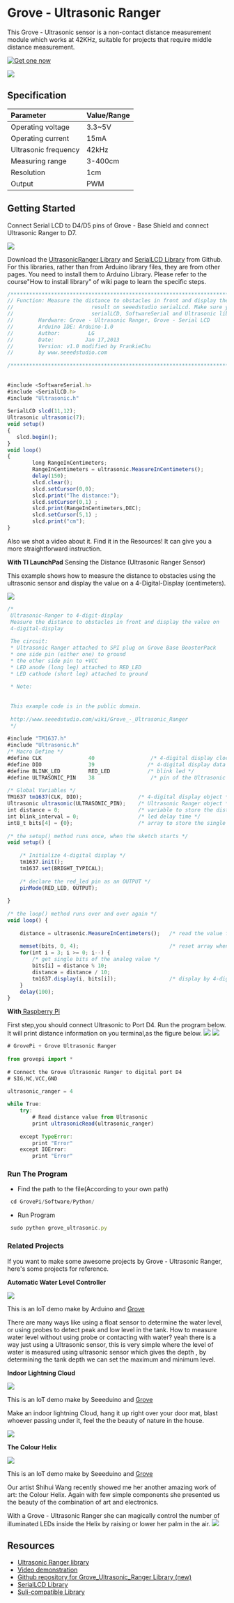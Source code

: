 # Grove - Ultrasonic Ranger

This Grove - Ultrasonic sensor is a non-contact distance measurement module which works at 42KHz, suitable for projects that require middle distance measurement.

[![Get one now](https://raw.githubusercontent.com/SeeedDocument/Grove_Ultrasonic_Ranger/master/image/150px-Get_One_Now_Banner.png)](https://www.seeedstudio.com/item_detail.html?p_id=960)

![](https://raw.githubusercontent.com/SeeedDocument/Grove_Ultrasonic_Ranger/master/image/350px-Ultrasonic_Ranger.jpg)

## Specification

|Parameter|	Value/Range|
|:------|:------------------|
|Operating voltage|	3.3~5V|
|Operating current|	15mA|
|Ultrasonic frequency|	42kHz|
|Measuring range|	3-400cm|
|Resolution|	1cm|
|Output|	PWM|

## Getting Started

Connect Serial LCD to D4/D5 pins of Grove - Base Shield and connect Ultrasonic Ranger to D7.

![](https://raw.githubusercontent.com/SeeedDocument/Grove_Ultrasonic_Ranger/master/image/600px-UltrasonicRanger.png)

Download the  [ UltrasonicRanger Library](https://github.com/Seeed-Studio/Grove_Ultrasonic_Ranger) and  [  SerialLCD Library](https://github.com/Seeed-Studio/Serial_LCD) from Github. For this libraries, rather than from Arduino library files, they are from other pages. You need to install them to Arduino Library. Please refer to the course"How to install library" of wiki page to learn the specific steps.
```Javascript
/***************************************************************************/        
// Function: Measure the distance to obstacles in front and display the
//                         result on seeedstudio serialLcd. Make sure you installed the
//                         serialLCD, SoftwareSerial and Ultrasonic library.        
//        Hardware: Grove - Ultrasonic Ranger, Grove - Serial LCD
//        Arduino IDE: Arduino-1.0
//        Author:         LG                
//        Date:          Jan 17,2013
//        Version: v1.0 modified by FrankieChu
//        by www.seeedstudio.com
 
/*****************************************************************************/
 
 
#include <SoftwareSerial.h>
#include <SerialLCD.h>
#include "Ultrasonic.h"
 
SerialLCD slcd(11,12);
Ultrasonic ultrasonic(7);
void setup()
{
   slcd.begin();
}
void loop()
{
        long RangeInCentimeters;
        RangeInCentimeters = ultrasonic.MeasureInCentimeters();
        delay(150);
        slcd.clear();
        slcd.setCursor(0,0);
        slcd.print("The distance:");
        slcd.setCursor(0,1) ;
        slcd.print(RangeInCentimeters,DEC);
        slcd.setCursor(5,1) ;
        slcd.print("cm");
}
```
Also we shot a video about it. Find it in the Resources! It can give you a more straightforward instruction.

**With TI LaunchPad**
Sensing the Distance (Ultrasonic Ranger Sensor)

This example shows how to measure the distance to obstacles using the ultrasonic sensor and display the value on a 4-Digital-Display (centimeters).

![](https://raw.githubusercontent.com/SeeedDocument/Grove_Ultrasonic_Ranger/master/image/600px-Ultrasonic.jpg)
```Javascript
/*
 Ultrasonic-Ranger to 4-digit-display
 Measure the distance to obstacles in front and display the value on 
 4-digital-display
 
 The circuit:
 * Ultrasonic Ranger attached to SPI plug on Grove Base BoosterPack
 * one side pin (either one) to ground
 * the other side pin to +VCC
 * LED anode (long leg) attached to RED_LED
 * LED cathode (short leg) attached to ground
 
 * Note:  
 
 
 This example code is in the public domain.
 
 http://www.seeedstudio.com/wiki/Grove_-_Ultrasonic_Ranger 
 */
 
#include "TM1637.h" 
#include "Ultrasonic.h"
/* Macro Define */
#define CLK               40                  /* 4-digital display clock pin */
#define DIO               39                 /* 4-digital display data pin */
#define BLINK_LED         RED_LED            /* blink led */
#define ULTRASONIC_PIN    38                  /* pin of the Ultrasonic Ranger */
 
/* Global Variables */
TM1637 tm1637(CLK, DIO);                  /* 4-digital display object */
Ultrasonic ultrasonic(ULTRASONIC_PIN);    /* Ultrasonic Ranger object */
int distance = 0;                         /* variable to store the distance to obstacles in front */
int blink_interval = 0;                   /* led delay time */
int8_t bits[4] = {0};                     /* array to store the single bits of the value */
 
/* the setup() method runs once, when the sketch starts */
void setup() {
 
    /* Initialize 4-digital display */
    tm1637.init();
    tm1637.set(BRIGHT_TYPICAL);
 
    /* declare the red_led pin as an OUTPUT */
    pinMode(RED_LED, OUTPUT);
 
}
 
/* the loop() method runs over and over again */
void loop() {   
 
    distance = ultrasonic.MeasureInCentimeters();   /* read the value from the sensor */   
 
    memset(bits, 0, 4);                             /* reset array when we use it */
    for(int i = 3; i >= 0; i--) {
        /* get single bits of the analog value */
        bits[i] = distance % 10;
        distance = distance / 10;  
        tm1637.display(i, bits[i]);                 /* display by 4-digital display */
    }
    delay(100);
}
```

**With**[  Raspberry Pi](http://www.seeedstudio.com/wiki/GrovePi%2B)

First step,you should connect Ultrasonic to Port D4. Run the program below. It will print distance information on you terminal,as the figure below. 
![](https://raw.githubusercontent.com/SeeedDocument/Grove_Ultrasonic_Ranger/master/image/GrovePi%2B_Ultrasonic_Ranger_Sensor.jpg)
![](https://raw.githubusercontent.com/SeeedDocument/Grove_Ultrasonic_Ranger/master/image/600px-GrovePi%2B_Ultrasonic_Ranger_Sensor_terminal.jpg)
```Javascript
# GrovePi + Grove Ultrasonic Ranger
 
from grovepi import *
 
# Connect the Grove Ultrasonic Ranger to digital port D4
# SIG,NC,VCC,GND

ultrasonic_ranger = 4
 
while True:
    try:
        # Read distance value from Ultrasonic
        print ultrasonicRead(ultrasonic_ranger)
 
    except TypeError:
        print "Error"
    except IOError:
        print "Error"
```
### Run The Program
- Find the path to the file(According to your own path)
```Javascript
 cd GrovePi/Software/Python/
```
- Run Program
```Javascript
 sudo python grove_ultrasonic.py
```
### Related Projects
If you want to make some awesome projects by Grove - Ultrasonic Ranger, here's some projects for reference.

**Automatic Water Level Controller**

![](https://raw.githubusercontent.com/SeeedDocument/Grove_Ultrasonic_Ranger/master/image/600px-Automatic_Water_Level_Controller.jpg)

This is an IoT demo make by Arduino and [   Grove](http://www.seeedstudio.com/wiki/Grove_System)

There are many ways like using a float sensor to determine the water level, or using probes to detect peak and low level in the tank. How to measure water level without using probe or contacting with water? yeah there is a way just using a Ultrasonic sensor, this is very simple where the level of water is measured using ultrasonic sensor which gives the depth , by determining the tank depth we can set the maximum and minimum level.


**Indoor Lightning Cloud**

![](https://raw.githubusercontent.com/SeeedDocument/Grove_Ultrasonic_Ranger/master/image/Indoor_Lightning_Cloud.gif)

This is an IoT demo make by Seeeduino and [   Grove](http://www.seeedstudio.com/wiki/Grove_System)


Make an indoor lightning Cloud, hang it up right over your door mat, blast whoever passing under it, feel the the beauty of nature in the house.

[![](https://raw.githubusercontent.com/SeeedDocument/Grove_Ultrasonic_Ranger/master/image/200px-Wiki_makeitnow_logo.png)](http://www.seeed.cc/project_detail.html?id=182)

**The Colour Helix**

![](https://raw.githubusercontent.com/SeeedDocument/Grove_Ultrasonic_Ranger/master/image/600px-The_Colour_Helix.JPG)

This is an IoT demo make by Seeeduino and  [   Grove](http://www.seeedstudio.com/wiki/Grove_System)

Our artist Shihui Wang recently showed me her another amazing work of art: the Colour Helix. Again with few simple components she presented us the beauty of the combination of art and electronics.

With a Grove - Ultrasonic Ranger she can magically control the number of illuminated LEDs inside the Helix by raising or lower her palm in the air.
[![](https://raw.githubusercontent.com/SeeedDocument/Grove_Ultrasonic_Ranger/master/image/200px-Wiki_makeitnow_logo.png)](http://www.seeed.cc/project_detail.html?id=138)

## Resources

- [Ultrasonic Ranger library](https://github.com/SeeedDocument/Grove_Ultrasonic_Ranger/blob/master/resource/Ultrasonic.zip)
- [Video demonstration](http://v.youku.com/v_show/id_XMzEzNTcwODI4.html)
- [Github repository for Grove_Ultrasonic_Ranger Library (new)](https://github.com/Seeed-Studio/Grove_Ultrasonic_Ranger)
- [SerialLCD Library](https://github.com/Seeed-Studio/Serial_LCD)
- [Suli-compatible Library](http://www.seeedstudio.com/wiki/Suli)
